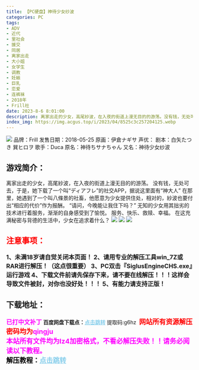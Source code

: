 ```yaml
---
title: 【PC硬盘】神待少女纱波
categories: PC
tags:
- ADV
- 近代
- 里社会
- 援交
- 同居
- 离家出走
- 大小姐
- 女学生
- 调教
- 妊娠
- 巨乳
- 恋爱
- 连裤袜
- 2018年
- Frill社
date: 2023-8-6 8:01:00
description: 离家出走的少女，高尾紗波，在入夜的街道上漫无目的的游荡。没有钱，无处可去，于是，她下载了一个叫“ディアフレ”的社交APP，据说这里面有“神大人”在那里，她遇到了一个叫八條景的社畜，他愿意为少女提供住处，相对的，紗波也要付出“相应的代价”作为报酬。
index_img: https://img.acgus.top/i/2023/04/8525c3c257204125.webp
---
```

![](https://img.acgus.top/i/2023/04/8525c3c257204125.webp)
品牌：Frill
发售日期：2018-05-25
原画：伊倉ナギサ
声优：
剧本：白矢たつき 巽ヒロヲ
歌手：Duca
原名：神待ちサナちゃん
又名：神待少女纱波

## 游戏简介：
离家出走的少女，高尾紗波，在入夜的街道上漫无目的的游荡。
没有钱，无处可去，于是，她下载了一个叫“ディアフレ”的社交APP，据说这里面有“神大人”
在那里，她遇到了一个叫八條景的社畜，他愿意为少女提供住处，相对的，紗波也要付出“相应的代价”作为报酬。
“请问，今晚能让我住下吗？”
无知的少女用其拙劣的技术进行着服务，渐渐的自身感受到了愉悦。
服务、快乐、救赎、幸福。
在这充满秘密与背德的生活中，少女在追求着什么？
![](https://img.acgus.top/i/2023/04/73cfe54c35204139.webp)
![](https://img.acgus.top/i/2023/04/a4a02f637b204134.webp)
![](https://img.acgus.top/i/2023/04/6496f412b9204130.webp)



## <font color=#FF0000 >注意事项：</font>
<font size=3><b>1、未满18岁请自觉关闭本页面！
2、请用专业的解压工具win_7Z或RAR进行解压！（这点很重要）
3、PC双击『SiglusEngineCHS.exe』运行游戏
4、下载文件前请先保存下来，请不要在线解压！！！这样会导致文件被封，对你也没好处！！！
5、有能力请支持正版！</b></font>

## 下载地址：
<font color=#FF00FF size=3><b>已打中文补丁</b></font>
<b>百度网盘下载点：</b><a href="https://pan.baidu.com/s/1ib-K5jauCdzb6M8jMPlWeQ?pwd=g6hz" style="color: #87CEEB;"><b>点击跳转</b></a> 提取码:g6hz
<a style="padding: 0" href="https://post.qingju.org/AD/"><img style="max-width:100%" src="https://img.acgus.top/i/2024/07/478f689b8021d8d499ab43d21acf137a.gif" alt=""></a>
<b><font color=#FF0000 size=4>网站所有资源解压密码均为</b></font><b><font color=#FF00FF size=4>qingju</font><font color=#FF0000 ></font></b><br><b><font color=#FF00FF size=4>本站所有文件均为lz4加密格式，不看必解压失败！！请务必阅读以下教程。</b></font><br><b><font color=#000 size=4>解压教程：</b><a href="https://post.qingju.org/tutorial/000/" style="color: #87CEEB;"><b>点击跳转</b></a>